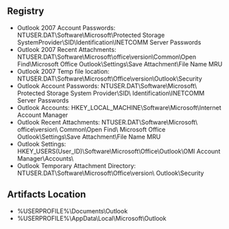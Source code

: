 ## Registry
* Outlook 2007 Account Passwords: NTUSER.DAT\Software\Microsoft\Protected Storage SystemProvider\SID\Identification\INETCOMM Server Passwords
* Outlook 2007 Recent Attachments: NTUSER.DAT\Software\Microsoft\office\version\Common\Open Find\Microsoft Office Outlook\Settings\Save Attachment\File Name MRU
* Outlook 2007 Temp file location: NTUSER.DAT\Software\Microsoft\Office\version\Outlook\Security
* Outlook Account Passwords: NTUSER.DAT\Software\Microsoft\ Protected Storage System Provider\SID\ Identification\INETCOMM Server Passwords
* Outlook Accounts: HKEY_LOCAL_MACHINE\Software\Microsoft\Internet Account Manager
* Outlook Recent Attachments: NTUSER.DAT\Software\Microsoft\ office\version\ Common\Open Find\ Microsoft Office Outlook\Settings\Save Attachment\File Name MRU
* Outlook Settings: HKEY_USERS\(User_ID)\Software\Microsoft\Office\Outlook\OMI Account Manager\Accounts\
* Outlook Temporary Attachment Directory: NTUSER.DAT\Software\Microsoft\Office\version\ Outlook\Security
## Artifacts Location
* %USERPROFILE%\Documents\Outlook
* %USERPROFILE%\AppData\Local\Microsoft\Outlook
